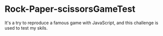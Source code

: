 # Rock-Paper-scissorsGameTest
It's a try to reproduce a famous game with JavaScript, and this challenge is used to test my skils.
